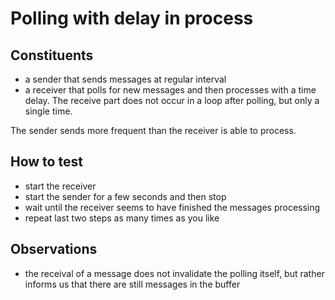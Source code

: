 # Polling with delay in process

## Constituents

- a sender that sends messages at regular interval
- a receiver that polls for new messages and then processes with a time delay.
  The receive part does not occur in a loop after polling, but only a single
  time.

The sender sends more frequent than the receiver is able to process.

## How to test

- start the receiver
- start the sender for a few seconds and then stop
- wait until the receiver seems to have finished the messages processing
- repeat last two steps as many times as you like

## Observations

- the receival of a message does not invalidate the polling itself, but rather
  informs us that there are still messages in the buffer
